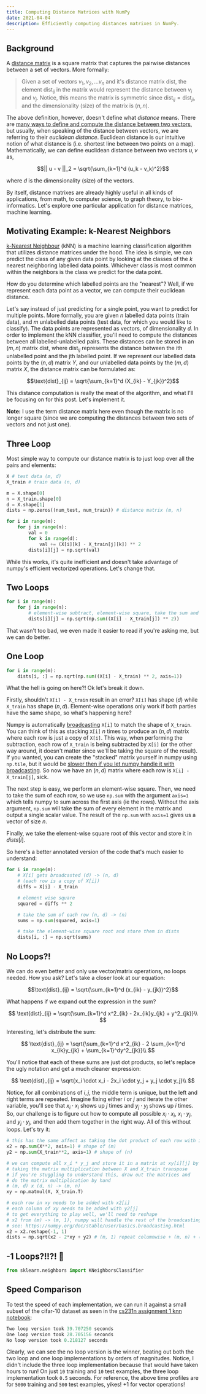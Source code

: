 ```yaml
---
title: Computing Distance Matrices with NumPy
date: 2021-04-04
description: Efficiently computing distances matrixes in NumPy.
---
```


## Background

A [distance matrix](https://en.wikipedia.org/wiki/Distance_matrix#:~:text=In%20mathematics%2C%20computer%20science%20and,may%20not%20be%20a%20metric.) is a square matrix that captures the pairwise distances between a set of vectors. More formally:

> Given a set of vectors $v_1, v_2, ... v_n$ and it's distance matrix $\text{dist}$, the element $\text{dist}_{ij}$ in the matrix would represent the distance between $v_i$ and $v_j$. Notice, this means the matrix is symmetric since $\text{dist}_{ij} = \text{dist}_{ji}$, and the dimensionality (size) of the matrix is $(n, n)$.

The above definition, however, doesn't define what *distance* means. There are [many ways to define and compute the distance between two vectors](https://numerics.mathdotnet.com/Distance.html), but usually, when speaking of the distance between vectors, we are referring to their *euclidean distance*. Euclidean distance is our intuitive notion of what distance is (i.e. shortest line between two points on a map). Mathematically, we can define euclidean distance between two vectors $u, v$ as,

$$|| u - v ||_2 = \sqrt{\sum_{k=1}^d (u_k - v_k)^2}$$

where $d$ is the dimensionality (size) of the vectors.

By itself, distance matrixes are already highly useful in all kinds of applications, from math, to computer science, to graph theory, to bio-informatics. Let's explore one particular application for distance matrices, machine learning.

## Motivating Example: k-Nearest Neighbors

[k-Nearest Neighbour](https://cs231n.github.io/classification/#k---nearest-neighbor-classifier) (kNN) is a machine learning classification algorithm that utilizes distance matrices under the hood. The idea is simple, we can predict the class of any given data point by looking at the classes of the $k$ nearest neighboring labelled data points. Whichever class is most common within the neighbors is the class we predict for the data point.

How do you determine which labelled points are the "nearest"? Well, if we represent each data point as a vector, we can compute their euclidean distance.

Let's say instead of just predicting for a single point, you want to predict for multiple points. More formally, you are given $n$ labelled data points (train data), and $m$ unlabelled data points (test data, for which you would like to classify). The data points are represented as vectors, of dimensionality $d$. In order to implement the kNN classifier, you'll need to compute the distances between all labelled-unlabelled pairs. These distances can be stored in an $(m, n)$ matrix $\text{dist}$, where $\text{dist}_{ij}$ represents the distance between the ith unlabelled point and the jth labelled point. If we represent our labelled data points by the $(n, d)$ matrix $Y$, and our unlabelled data points by the $(m, d)$ matrix $X$, the distance matrix can be formulated as:

$$\text{dist}_{ij} = \sqrt{\sum_{k=1}^d (X_{ik} - Y_{jk})^2}$$

This distance computation is really the meat of the algorithm, and what I'll be focusing on for this post. Let's implement it.

**Note:** I use the term distance matrix here even though the matrix is no longer square (since we are computing the distances between two sets of vectors and not just one).

## Three Loop

Most simple way to compute our distance matrix is to just loop over all the pairs and elements:

```python
X # test data (m, d)
X_train # train data (n, d)

m = X.shape[0]
n = X_train.shape[0]
d = X.shape[1]
dists = np.zeros((num_test, num_train)) # distance matrix (m, n)

for i in range(m):
    for j in range(n):
        val = 0
        for k in range(d):
            val += (X[i][k] - X_train[j][k]) ** 2
        dists[i][j] = np.sqrt(val)
```

While this works, it's quite inefficient and doesn't take advantage of numpy's efficient vectorized operations. Let's change that.

## Two Loops

```python
for i in range(m):
    for j in range(n):
        # element-wise subtract, element-wise square, take the sum and sqrt
        dists[i][j] = np.sqrt(np.sum((X[i] - X_train[j]) ** 2))
```

That wasn't too bad, we even made it easier to read if you're asking me, but we can do better.

## One Loop

```python
for i in range(m):
    dists[i, :] = np.sqrt(np.sum((X[i] - X_train) ** 2, axis=1))
```

What the hell is going on here?! Ok let's break it down.

Firstly, shouldn't `X[i] - X_train` result in an error?  `X[i]` has shape $(d)$ while `X_train` has shape $(n, d)$. Element-wise operations only work if both parties have the same shape, so what's happening here?

Numpy is automatically [broadcasting](https://numpy.org/doc/stable/user/basics.broadcasting.html) `X[i]` to match the shape of `X_train`. You can think of this as stacking `X[i]` $n$ times to produce an $(n, d)$ matrix where each row is just a copy of `X[i]`. This way, when performing the subtraction, each row of `X_train` is being subtracted by `X[i]` (or the other way around, it doesn't matter since we'll be taking the square of the result). If you wanted, you can create the "stacked" matrix yourself in numpy using `np.tile`, but it would be [slower then if you let numpy handle it with broadcasting](https://gist.github.com/jaymody/9d7dec07300f817ddd40b74b1d648a34). So now we have an $(n, d)$ matrix where each row is `X[i] - X_train[j]`, sick.

The next step is easy,  we perform an element-wise square. Then, we need to take the sum of each row, so we use `np.sum` with the argument `axis=1` which tells numpy to sum across the first axis (ie the rows). Without the axis argument, `np.sum` will take the sum of every element in the matrix and output a single scalar value. The result of the `np.sum` with `axis=1` gives us a vector of size $n$.

Finally, we take the element-wise square root of this vector and store it in $dists[i]$.

So here's a better annotated version of the code that's much easier to understand:

```python
for i in range(m):
    # X[i] gets broadcasted (d) -> (n, d)
    # (each row is a copy of X[i])
    diffs = X[i] - X_train

    # element wise square
    squared = diffs ** 2

    # take the sum of each row (n, d) -> (n)
    sums = np.sum(squared, axis=1)

    # take the element-wise square root and store them in dists
    dists[i, :] = np.sqrt(sums)
```

## No Loops?!

We can do even better and only use vector/matrix operations, no loops needed. How you ask? Let's take a closer look at our equation:

$$\text{dist}_{ij} = \sqrt{\sum_{k=1}^d (x_{ik} - y_{jk})^2}$$

What happens if we expand out the expression in the sum?

$$
\text{dist}_{ij} = \sqrt{\sum_{k=1}^d x^2_{ik} - 2x_{ik}y_{jk} + y^2_{jk}}\\
$$

Interesting, let's distribute the sum:

$$
\text{dist}_{ij} = \sqrt{\sum_{k=1}^d x^2_{ik} - 2 \sum_{k=1}^d x_{ik}y_{jk} + \sum_{k=1}^dy^2_{jk}}\\
$$

You'll notice that each of these sums are just dot products, so let's replace the ugly notation and get a much cleaner expression:

$$
\text{dist}_{ij} = \sqrt{x_i \cdot x_i - 2x_i \cdot y_j + y_j \cdot y_j}\\
$$

Notice, for all combinations of $i, j$, the middle term is unique, but the left and right terms are repeated. Imagine fixing either $i$ or $j$ and iterate the other variable, you'll see that $x_i \cdot x_i$ shows up $j$ times and $y_j \cdot y_j$ shows up $i$ times. So, our challenge is to figure out how to compute all possible $x_i \cdot x_i$, $x_i \cdot y_j$, and  $y_j \cdot y_j$, and then add them together in the right way. All of this without loops. Let's try it:

```python
# this has the same affect as taking the dot product of each row with itself
x2 = np.sum(X**2, axis=1) # shape of (m)
y2 = np.sum(X_train**2, axis=1) # shape of (n)

# we can compute all x_i * y_j and store it in a matrix at xy[i][j] by
# taking the matrix multiplication between X and X_train transpose
# if you're stuggling to understand this, draw out the matrices and
# do the matrix multiplication by hand
# (m, d) x (d, n) -> (m, n)
xy = np.matmul(X, X_train.T)

# each row in xy needs to be added with x2[i]
# each column of xy needs to be added with y2[j]
# to get everything to play well, we'll need to reshape
# x2 from (m) -> (m, 1), numpy will handle the rest of the broadcasting for us
# see: https://numpy.org/doc/stable/user/basics.broadcasting.html
x2 = x2.reshape(-1, 1)
dists = np.sqrt(x2 - 2*xy + y2) # (m, 1) repeat columnwise + (m, n) + (n) repeat rowwise -> (m, n)
```

## -1 Loops?!!?! 🤔

```python
from sklearn.neighbors import KNeighborsClassifier
```

## Speed Comparison

To test the speed of each implementation, we can run it against a small subset of the cifar-10 dataset as seen in the [cs231n assignment 1 knn notebook](https://github.com/jaymody/cs231n/blob/master/assignment1/knn.ipynb):

```python
Two loop version took 39.707250 seconds
One loop version took 28.705156 seconds
No loop version took 0.218127 seconds
```

Clearly, we can see the no loop version is the winner, beating out both the two loop and one loop implementations by orders of magnitudes. Notice, I didn't include the three loop implementation because that would have taken hours to run! On just `10` training and `10` test examples, the three loop implementation took  `0.5` seconds. For reference, the above time profiles are for `5000` training and `500` test examples, yikes! +1 for vector operations!
